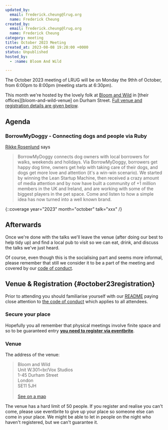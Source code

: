 ```yaml
---
updated_by:
  email: frederick.cheung@lrug.org
  name: Frederick Cheung
created_by:
  email: frederick.cheung@lrug.org
  name: Frederick Cheung
category: meeting
title: October 2023 Meeting
created_at: 2023-08-08 19:28:00 +0000
status: Unpublished
hosted_by:
  - :name: Bloom And Wild

---
```


The October 2023 meeting of LRUG will be on Monday the 9thh of
October, from 6:00pm to 8:00pm (meeting starts at 6:30pm).

This month we're hosted by the lovely folk at [Bloom and Wild](https://www.bloomandwild.com/careers) in [their offices][bloom-and-wild-venue] on Durham Street. [Full venue and registration details are given below](#october23registration).
## Agenda

### BorrowMyDoggy - Connecting dogs and people via Ruby

[Rikke Rosenlund](https://www.borrowmydoggy.com/) says

> BorrowMyDoggy connects dog owners with local borrowers
for walks, weekends and holidays. Via BorrowMyDoggy, borrowers get happy
dog time, owners get help with taking care of their dogs, and dogs get more
love and attention (it's a win-win scenario). We started by winning the
Lean Startup Machine, then received a crazy amount of media attention and
by now have built a community of +1 million members in the UK and Ireland,
and are working with some of the biggest players in the pet space. Come and
listen to how a simple idea has now turned into a well known brand.

{::coverage year="2023" month="october" talk="xxx" /}

## Afterwards

Once we're done with the talks we'll leave the venue (after doing our best
to help tidy up) and find a local pub to visit so we can eat, drink, and
discuss the talks we've just heard.

Of course, even though this is the socialising part and seems more
informal, please remember that still we consider it to be a part of the
meeting and covered by our [code of
conduct](http://readme.lrug.org/#code-of-conduct).

## Venue & Registration {#october23registration}

Prior to attending you should familiarise yourself with our
[README](http://readme.lrug.org/) paying close attention to [the code of
conduct](http://readme.lrug.org/#code-of-conduct) which applies to all
attendees.

### Secure your place

Hopefully you all remember that physical meetings involve finite space and so to be guaranteed entry **[you need to register via eventbrite][october-2023-eventbrite]**.

### Venue

The address of the venue:

> Bloom and Wild<br/>Unit W.301<br/Vox Studios<br/>1-45 Durham Street<br/>London<br/>SE11 5JH<br/><br/>[See on a map][bloom-and-wild]

The venue has a hard limit of 50 people.  If you register and realise you
can't come, please use eventbrite to give up your place so someone else can
come in your place.  We might be able to let in people on the night who haven't
registered, but we can't guarantee it.

[bloom-and-wild]: https://goo.gl/maps/oWnFNiehYhQEuUsm6
[october-2023-eventbrite]: https://www.eventbrite.com/e/london-ruby-user-group-august-2023-meeting-tickets-677306089747
